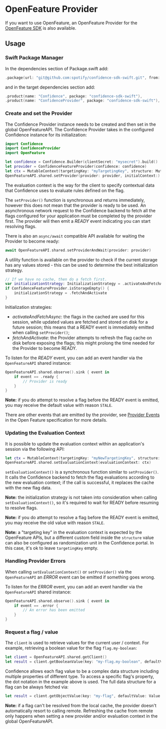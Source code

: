 # OpenFeature Provider
If you want to use OpenFeature, an OpenFeature Provider for the [OpenFeature SDK](https://github.com/open-feature/kotlin-swift) is also available.

## Usage

### Swift Package Manager

<!---x-release-please-start-version-->
In the dependencies section of Package.swift add:
```swift
.package(url: "git@github.com:spotify/confidence-sdk-swift.git", from: "0.2.1")
```
<!---x-release-please-end-->

and in the target dependencies section add:
```swift
.product(name: "Confidence", package: "confidence-sdk-swift"),
.product(name: "ConfidenceProvider", package: "confidence-sdk-swift"),
```

### Create and set the Provider

The Confidence Provider instance needs to be created and then set in the global OpenFeatureAPI.
The Confidence Provider takes in the configured Confidence instance for its initialization:
```swift
import Confidence
import ConfidenceProvider
import OpenFeature

let confidence = Confidence.Builder(clientSecret: "mysecret").build()
let provider = ConfidenceFeatureProvider(confidence: confidence)
let ctx = MutableContext(targetingKey: "myTargetingKey", structure: MutableStructure())
OpenFeatureAPI.shared.setProvider(provider: provider, initialContext:)
```

The evaluation context is the way for the client to specify contextual data that Confidence uses to evaluate rules defined on the flag.

The `setProvider()` function is synchronous and returns immediately, however this does not mean that the provider is ready to be used. An asynchronous network request to the Confidence backend to fetch all the flags configured for your application must be completed by the provider first. The provider will then emit a _READY_ event indicating you can start resolving flags.

There is also an `async/await` compatible API available for waiting the Provider to become ready:
```swift
await OpenFeatureAPI.shared.setProviderAndWait(provider: provider)
```

A utility function is available on the provider to check if the current storage has any values stored - this can be used to determine the best initialization strategy.
```swift
// If we have no cache, then do a fetch first.
var initializationStrategy: InitializationStrategy = .activateAndFetchAsync
if ConfidenceFeatureProvider.isStorageEmpty() {
    initializationStrategy = .fetchAndActivate
}
```

Initialization strategies:
- _activateAndFetchAsync_: the flags in the cached are used for this session, while updated values are fetched and stored on disk for a future session; this means that a READY event is immediately emitted when calling `setProvider()`;
- _fetchAndActivate_: the Provider attempts to refresh the flag cache on disk before exposing the flags; this might prolong the time needed for the Provider to become READY.

To listen for the _READY_ event, you can add an event handler via the `OpenFeatureAPI` shared instance:
```swift
OpenFeatureAPI.shared.observe().sink { event in
    if event == .ready {
        // Provider is ready
    }
}
```

**Note:** if you do attempt to resolve a flag before the READY event is emitted, you may receive the default value with reason `STALE`.

There are other events that are emitted by the provider, see [Provider Events](https://openfeature.dev/specification/types#provider-events) in the Open Feature specification for more details.

### Updating the Evaluation Context

It is possible to update the evaluation context within an application's session via the following API:
```swift
let ctx = MutableContext(targetingKey: "myNewTargetingKey", structure: MutableStructure())
OpenFeatureAPI.shared.setEvaluationContext(evaluationContext: ctx)
```

`setEvaluationContext()` is a synchronous function similar to `setProvider()`. It calls the Confidence backend to fetch the flag evaluations according to the new evaluation context; if the call is successful, it replaces the cache with the new flag data.

**Note:** the initialization strategy is not taken into consideration when calling `setEvaluationContext()`, so it's required to wait for READY before resuming to resolve flags.

**Note:** if you do attempt to resolve a flag before the READY event is emitted, you may receive the old value with reason `STALE`.

**Note:** a "targeting key" in the evaluation context is expected by the OpenFeature APIs, but a different custom field inside the `structure` value can also be configured as randomization unit in the Confidence portal. In this case, it's ok to leave `targetingKey` empty.

### Handling Provider Errors

When calling `setEvaluationContext()` or `setProvider()` via the `OpenFeatureAPI` an _ERROR_ event can be emitted if something goes wrong.

To listen for the _ERROR_ event, you can add an event handler via the `OpenFeatureAPI` shared instance:
```swift
OpenFeatureAPI.shared.observe().sink { event in
    if event == .error {
        // An error has been emitted
    }
}
```

### Request a flag / value

The `client` is used to retrieve values for the current user / context. For example, retrieving a boolean value for the
flag `flag.my-boolean`:

```swift
let client = OpenFeatureAPI.shared.getClient()
let result = client.getBooleanValue(key: "my-flag.my-boolean", defaultValue: false)
```

Confidence allows each flag value to be a complex data structure including multiple properties of different type. To access a specific flag's property, the dot notation in the example above is used. The full data structure for a flag can be always fetched via:
```swift
let result = client.getObjectValue(key: "my-flag", defaultValue: Value.null)
```

**Note:** if a flag can't be resolved from the local cache, the provider doesn't automatically resort to calling remote. Refreshing the cache from remote only happens when setting a new provider and/or evaluation context in the global OpenFeatureAPI.

